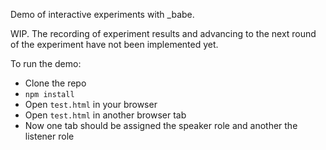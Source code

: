 Demo of interactive experiments with \_babe.

WIP. The recording of experiment results and advancing to the next round of the experiment have not been implemented yet.

To run the demo:

- Clone the repo
-   `npm install`
-   Open `test.html` in your browser
-   Open `test.html` in another browser tab
-   Now one tab should be assigned the speaker role and another the listener role
